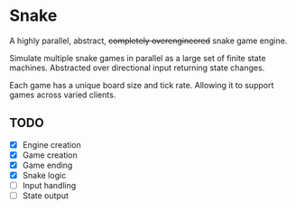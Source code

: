 # Snake
A highly parallel, abstract, ~~completely overengineered~~ snake game engine.

Simulate multiple snake games in parallel as a large set of finite state machines. Abstracted over directional input returning state changes. 

Each game has a unique board size and tick rate. Allowing it to support games across varied clients.

## TODO
- [x] Engine creation
- [x] Game creation
- [x] Game ending
- [x] Snake logic
- [ ] Input handling
- [ ] State output
